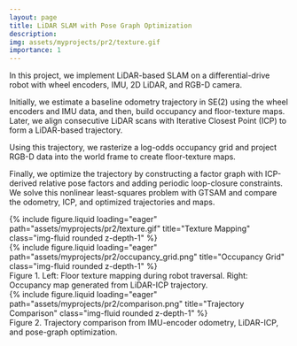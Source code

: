 ```yaml
---
layout: page
title: LiDAR SLAM with Pose Graph Optimization
description:
img: assets/myprojects/pr2/texture.gif
importance: 1
---
```


In this project, we implement LiDAR-based SLAM on a differential-drive robot with wheel encoders, IMU, 2D LiDAR, and RGB-D camera.

Initially, we estimate a baseline odometry trajectory in SE(2) using the wheel encoders and IMU data, and then, build occupancy and floor-texture maps. Later, we align consecutive LiDAR scans with Iterative Closest Point (ICP) to form a LiDAR-based trajectory. 

Using this trajectory, we rasterize a log-odds occupancy grid and project RGB-D data into the world frame to create floor-texture maps.

Finally, we optimize the trajectory by constructing a factor graph with ICP-derived relative pose factors and adding periodic loop-closure constraints. We solve this nonlinear least-squares problem with GTSAM and compare the odometry, ICP, and optimized trajectories and maps.

<div class="row">
  <div class="col-sm mt-3 mt-md-0">
    {% include figure.liquid loading="eager" path="assets/myprojects/pr2/texture.gif" title="Texture Mapping" class="img-fluid rounded z-depth-1" %}
  </div>
  <div class="col-sm mt-3 mt-md-0">
    {% include figure.liquid loading="eager" path="assets/myprojects/pr2/occupancy_grid.png" title="Occupancy Grid" class="img-fluid rounded z-depth-1" %}
  </div>
</div>
<div class="caption">
  Figure 1. Left: Floor texture mapping during robot traversal. Right: Occupancy map generated from LiDAR-ICP trajectory. 
</div>

<div class="row justify-content-sm-center">
  <div class="col-sm-10 mt-3 mt-md-0">
    {% include figure.liquid loading="eager" path="assets/myprojects/pr2/comparison.png" title="Trajectory Comparison" class="img-fluid rounded z-depth-1" %}
  </div>
</div>
<div class="caption">
  Figure 2. Trajectory comparison from IMU-encoder odometry, LiDAR-ICP, and pose-graph optimization.
</div>
